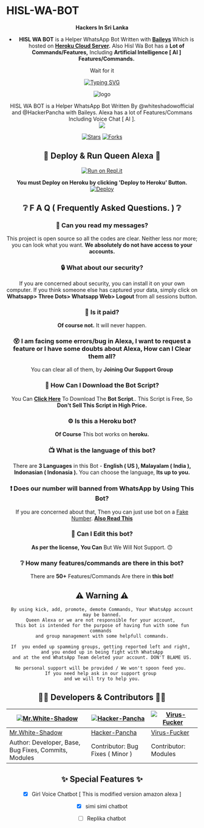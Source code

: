 # HISL-WA-BOT



<div align="center">

   **Hackers In Sri Lanka**
- **HISL WA BOT** is a Helper WhatsApp Bot Written with **[Baileys](https://github.com/adiwajshing/baileys)** Which is hosted on **[Heroku Cloud Server](https://heroku.com).** Also Hisl Wa Bot has a **Lot of Commands/Features,** Including **Artificial Intelligence [ AI ] Features/Commands.**

 Wait for it

<p align="center">
    <a href="https://github.com/whiteshadowofficial/">
        <img
            src="https://readme-typing-svg.herokuapp.com?size=33&width=1000&lines=Welcome+To+Hisl+Wa+Bot...+Thank+You+For+Visiting...."
            alt="Typing SVG"
        />
    </a>
</p>


<div align="center">

 ![logo](https://telegra.ph/file/6fb4b90242e69879a367e.jpg)



<p align="center">
    HISL WA BOT is a Helper WhatsApp Bot Written By @whiteshadowofficial and @HackerPancha with Baileys. Alexa has a lot of Features/Commans Including Voice Chat [ AI ].
    <br>
     <img src="https://img.shields.io/github/repo-size/whiteshadowofficial/HISL-WA-BOT?color=green&label=Repo%20total%20size&style=plastic">

<p align="center">
<a href="https://github.com/whiteshadowofficial/HISL-WA-BOT/stargazers/"><img title="Stars" src="https://img.shields.io/github/stars/whiteshadowofficial/HISL-WA-BOT?color=blue&style=flat-square"></a>
<a href="https://github.com/whiteshadowofficial/HISL-WA-BOT/network/members"><img title="Forks" src="https://img.shields.io/github/forks/whiteshadowofficial/HISL-WA-BOT?color=pink&style=flat-square"></a>


<div align="center">
  
## 💫 Deploy & Run Queen Alexa 💫

[![Run on Repl.it](https://repl.it/badge/github/quiec/whatsasena)](https://replit.com/@Nightbot2O/baileys-qr?v=1)

**You must Deploy on Heroku by clicking 'Deploy to Heroku' Button.**
[![Deploy](https://www.herokucdn.com/deploy/button.svg)](https://heroku.com/deploy?template=https://github.com/whiteshadowofficial/HISL-WA-BOT)

## ❔ F A Q ( Frequently Asked Questions. ) ❔

### 💬 Can you read my messages?

This project is open source so all the codes are clear. Neither less nor more; you can look what you want. **We absolutely do not have access to your accounts.**

### 🔒 What about our security?

If you are concerned about security, you can install it on your own computer. If you think someone else has captured your data, simply click on **Whatsapp> Three Dots> Whatsapp Web> Logout** from all sessions button.
  
### 💸 Is it paid?

**Of course not.** It will never happen. 
    
### 😵 I am facing some errors/bug in Alexa, I want to request a feature or I have some doubts about Alexa, How can I Clear them all? 
  
You can clear all of them, by **Joining Our Support Group**
<!--- **SUPPORT GROUP LINK:** -->

### 📃 How Can I Download the Bot Script?

You Can **[Click Here](https://github.com/whiteshadowofficial/HISL-WA-BOT/archive/refs/heads/master.zip)** To Download The **Bot Script**.. This Script is Free, So **Don't Sell This Script in High Price.**

### ⚙ Is this a Heroku bot?

**Of Course** This bot works on **heroku.**

### 📺 What is the language of this bot?

There are **3 Languages** in this Bot - **English ( US ), Malayalam ( India ), Indonasian ( Indonasia ).** You can choose the language, **Its up to you.**

### ❗ Does our number will banned from WhatsApp by Using This Bot?

If you are concerned about that, Then you can just use bot on a [Fake Number](https://youtu.be/v8lGcQp0RjQ). **[Also Read This](https://github.com/whiteshadowofficial/HISL-WA-BOT#-warnings--disclaimers-)**

### 🔄 Can I Edit this bot?

**As per the license, You Can** But We Will Not Support. 🙃

### ❔ How many features/commands are there in this bot?

There are **50+** Features/Commands Are there in **this bot!**

## ⚠ Warning ⚠

```
By using kick, add, promote, demote Commands, Your WhatsApp account may be banned.
Queen Alexa or we are not responsible for your account, 
This bot is intended for the purpose of having fun with some fun commands 
and group management with some helpfull commands.

If  you ended up spamming groups, getting reported left and right, 
and you ended up in being fight with WhatsApp
and at the end WhatsApp Team deleted your account. DON'T BLAME US.

No personal support will be provided / We won't spoon feed you. 
If you need help ask in our support group 
and we will try to help you.
```
  
## 👨‍💻 Developers & Contributors 👨‍💻

 [![Mr.White-Shadow](https://github.com/whiteshadowofficial.png?size=100)](https://github.com/whiteshadowofficial) | [![Hacker-Pancha](https://github.com/HackerPancha.png?size=100)](https://github.com/HackerPancha) | [![Virus-Fucker](https://github.com/virusfucker.png?size=100)](https://github.com/virusfucker) |
----|----|----|
[Mr.White-Shadow](https://github.com/whiteshadowofficial)  | [Hacker-Pancha](https://github.com/HackerPancha) | [Virus-Fucker](https://github.com/virusfucker) |
Author: Developer, Base, Bug Fixes, Commits, Modules | Contributor: Bug Fixes ( Minor )| Contributor: Modules |

## ✨ Special Features ✨

- [x] Girl Voice Chatbot [ This is modified version amazon alexa ]

- [x] simi simi chatbot

- [ ] Replika chatbot
